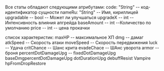 Все статы обладают следующими атрибутами:
code: "String" -- код-идентификатор сущности
nameRu: "String" -- Имя, кириллицей
upgradable -- bool -- Может ли улучшаться
upgradeX -- int -- Интенсивность влияния апгрейда
baseAmount -- int --Количество по умолчанию
price -- int -- цена прокачки

список характеристик:
maxHP -- максимальное ХП
dmg -- дамаг
atkSpeed -- Скорость атаки
moveSpeed -- Скорость передвижения
luck -- Удача
critChance -- Шанс крита
evadeChace -- ШАнс уворота
armor -- броня
percentDotDamageUpg -- 
fixedDotDamageUpg
baseDmgpercentDotDamageUpg
dotDurationUpg
debuffResist
Vampire
hpFromDropRestore


